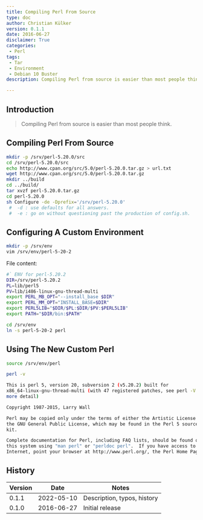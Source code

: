 ```yaml
---
title: Compiling Perl From Source
type: doc
author: Christian Külker
version: 0.1.1
date: 2016-06-27
disclaimer: True
categories:
 - Perl
tags:
 - Tar
 - Environment
 - Debian 10 Buster
description: Compiling Perl from source is easier than most people think

---
```


## Introduction

> Compiling Perl from source is easier than most people think.

## Compiling Perl From Source

```bash
mkdir -p /srv/perl-5.20.0/src
cd /srv/perl-5.20.0/src
echo http://www.cpan.org/src/5.0/perl-5.20.0.tar.gz > url.txt
wget http://www.cpan.org/src/5.0/perl-5.20.0.tar.gz
mkdir ../build
cd ../build/
tar xvzf perl-5.20.0.tar.gz
cd perl-5.20.0
sh Configure -de -Dprefix='/srv/perl-5.20.0'
 #  -d : use defaults for all answers.
 #  -e : go on without questioning past the production of config.sh.
```

## Configuring A Custom Environment

```bash
mkdir -p /srv/env
vim /srv/env/perl-5-20-2
```

File content:

```bash
#` ENV for perl-5.20.2
DIR=/srv/perl-5.20.2
PL=lib/perl5
PV=lib/i486-linux-gnu-thread-multi
export PERL_MB_OPT="--install_base $DIR"
export PERL_MM_OPT="INSTALL_BASE=$DIR"
export PERL5LIB="$DIR/$PL:$DIR/$PV:$PERL5LIB"
export PATH="$DIR/bin:$PATH"
```

```bash
cd /srv/env
ln -s perl-5-20-2 perl
```

## Using The New Custom Perl

```bash
source /srv/env/perl

perl -v

This is perl 5, version 20, subversion 2 (v5.20.2) built for
x86_64-linux-gnu-thread-multi (with 47 registered patches, see perl -V for
more detail)

Copyright 1987-2015, Larry Wall

Perl may be copied only under the terms of either the Artistic License or
the GNU General Public License, which may be found in the Perl 5 source
kit.

Complete documentation for Perl, including FAQ lists, should be found on
this system using "man perl" or "perldoc perl".  If you have access to the
Internet, point your browser at http://www.perl.org/, the Perl Home Page.
```
## History

| Version | Date       | Notes                                                |
| ------- | ---------- | ---------------------------------------------------- |
| 0.1.1   | 2022-05-10 | Description, typos, history                          |
| 0.1.0   | 2016-06-27 | Initial release                                      |


